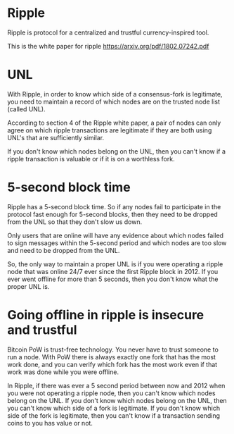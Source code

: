 Ripple
=========

Ripple is protocol for a centralized and trustful currency-inspired tool.

This is the white paper for ripple https://arxiv.org/pdf/1802.07242.pdf

UNL
=======

With Ripple, in order to know which side of a consensus-fork is legitimate, you need to maintain a record of which nodes are on the trusted node list (called UNL).

According to section 4 of the Ripple white paper, a pair of nodes can only agree on which ripple transactions are legitimate if they are both using UNL's that are sufficiently similar.

If you don't know which nodes belong on the UNL, then you can't know if a ripple transaction is valuable or if it is on a worthless fork.

5-second block time
=========

Ripple has a 5-second block time. So if any nodes fail to participate in the protocol fast enough for 5-second blocks, then they need to be dropped from the UNL so that they don't slow us down.

Only users that are online will have any evidence about which nodes failed to sign messages within the 5-second period and which nodes are too slow and need to be dropped from the UNL.

So, the only way to maintain a proper UNL is if you were operating a ripple node that was online 24/7 ever since the first Ripple block in 2012. If you ever went offline for more than 5 seconds, then you don't know what the proper UNL is.


Going offline in ripple is insecure and trustful
==========

Bitcoin PoW is trust-free technology.
You never have to trust someone to run a node.
With PoW there is always exactly one fork that has the most work done, and you can verify which fork has the most work even if that work was done while you were offline.

In Ripple, if there was ever a 5 second period between now and 2012 when you were not operating a ripple node, then you can't know which nodes belong on the UNL.
If you don't know which nodes belong on the UNL, then you can't know which side of a fork is legitimate.
If you don't know which side of the fork is legitimate, then you can't know if a transaction sending coins to you has value or not.



